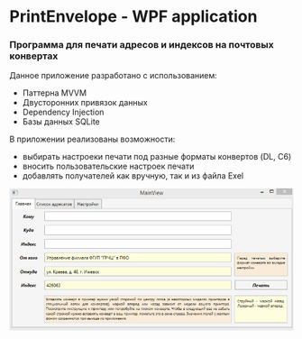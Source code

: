 # PrintEnvelope - WPF application
### Программа для печати адресов и индексов на почтовых конвертах

Данное приложение разработано с использованием:
* Паттерна MVVM 
* Двусторонних привязок данных 
* Dependency Injection
* Базы данных SQLite

В приложении реализованы возможности: 
* выбирать настроеки печати под разные форматы конвертов (DL, C6) 
* вносить пользовательские настроек печати
* добавлять получателей как вручную, так и из файла Exel

![Alt text](https://github.com/Evgeniy-Akhtyamov/PrintEnvelope/blob/master/PrintEnvelopeGif.gif "Optional title") 
